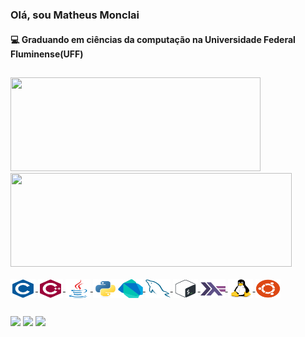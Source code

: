 ### Olá, sou Matheus Monclai
#### :computer: Graduando em ciências da computação na Universidade Federal Fluminense(UFF)

##

<div>
  <a href="https://github.com/monclai">
  <img height="150em" width="400em" src="https://github-readme-stats.vercel.app/api?username=monclai&show_icons=true&theme=algolia&include_all_commits=true&count_private=true"/> 
    
  <img height="150em" width="450em" src="https://github-readme-stats.vercel.app/api/top-langs/?username=monclai&langs_count=16&theme=algolia"/>
</div>
  
<div style="display: inline_block"><br>
<img align="center" alt="c-lang" height="30" width="40" src="https://raw.githubusercontent.com/devicons/devicon/master/icons/c/c-plain.svg">
<img align="center" alt="cplusplus-lagn" height="30" width="40" src="https://raw.githubusercontent.com/devicons/devicon/master/icons/cplusplus/cplusplus-plain.svg">
<img align="center" alt="java-lang" height="30" width="40" src="https://raw.githubusercontent.com/devicons/devicon/master/icons/java/java-original.svg">
<img align="center" alt="Python-lang" height="30" width="40" src="https://raw.githubusercontent.com/devicons/devicon/master/icons/python/python-original.svg"><img align="center" alt="Dart-lang" height="30" width="40" src="https://raw.githubusercontent.com/devicons/devicon/master/icons/dart/dart-original.svg">
<img align="center" alt="Mysql-lang" height="30" width="40" src="https://raw.githubusercontent.com/devicons/devicon/master/icons/mysql/mysql-plain.svg">
<img align="center" alt="bash" height="30" width="40" src="https://raw.githubusercontent.com/devicons/devicon/master/icons/bash/bash-original.svg">
<img align="center" alt="haskell-lang" height="30" width="40" src="https://raw.githubusercontent.com/devicons/devicon/master/icons/haskell/haskell-original.svg">
<img align="center" alt="linux" height="30" width="40" src="https://raw.githubusercontent.com/devicons/devicon/master/icons/linux/linux-original.svg">
<img align="center" alt="Ubuntu" height="30" width="40" src="https://github.com/devicons/devicon/blob/master/icons/ubuntu/ubuntu-plain.svg">
  
##
  
<div>
<a href="https://www.linkedin.com/in/matheus-monclai" target="_blank"><img src="https://img.shields.io/badge/-LinkedIn-%230077B5?style=for-the-badge&logo=linkedin&logoColor=white" target="_blank"></a> 
<a href = "mailto:matheusmonclai@gmail.com"><img src="https://img.shields.io/badge/-Gmail-%23333?style=for-the-badge&logo=gmail&logoColor=white" target="_blank"></a>
<a href = "mailto:matheusmonclai@outlook.com"><img src="https://img.shields.io/badge/Microsoft_Outlook-0078D4?style=for-the-badge&logo=microsoft-outlook&logoColor=white" target="_blank"></a>  
</div>
